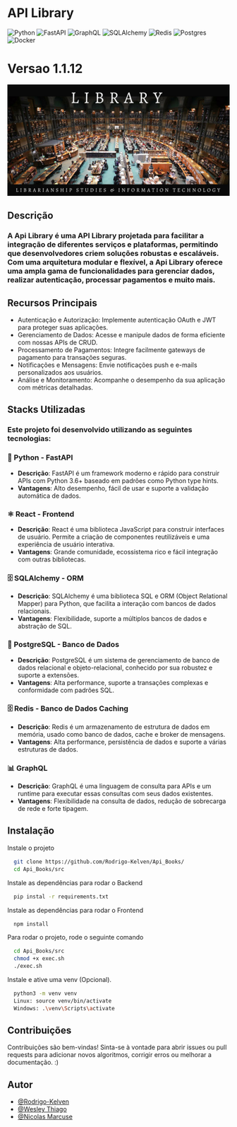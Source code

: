 
# API Library
![Python](https://img.shields.io/badge/python-3670A0?style=for-the-badge&logo=python&logoColor=ffdd54) 
![FastAPI](https://img.shields.io/badge/FastAPI-%23FF4F00.svg?style=for-the-badge&logo=fastapi&logoColor=white)
![GraphQL](https://img.shields.io/badge/GraphQL-%23E10098.svg?style=for-the-badge&logo=graphql&logoColor=white)
![SQLAlchemy](https://img.shields.io/badge/SQLAlchemy-%23C72C41.svg?style=for-the-badge&logo=sqlalchemy&logoColor=white)
![Redis](https://img.shields.io/badge/redis-%23DD0031.svg?style=for-the-badge&logo=redis&logoColor=white) 
![Postgres](https://img.shields.io/badge/postgres-%23316192.svg?style=for-the-badge&logo=postgresql&logoColor=white) 
![Docker](https://img.shields.io/badge/docker-%230db7ed.svg?style=for-the-badge&logo=docker&logoColor=white) 

# Versao 1.1.12

![Minha Imagem](images/Library.png)

## Descrição

### A Api Library  é uma API Library projetada para facilitar a integração de diferentes serviços e plataformas, permitindo que desenvolvedores criem soluções robustas e escaláveis. Com uma arquitetura modular e flexível, a Api Library  oferece uma ampla gama de funcionalidades para gerenciar dados, realizar autenticação, processar pagamentos e muito mais.
## Recursos Principais

  - Autenticação e Autorização: Implemente autenticação OAuth e JWT para proteger suas aplicações.
  - Gerenciamento de Dados: Acesse e manipule dados de forma eficiente com nossas APIs de CRUD.
  - Processamento de Pagamentos: Integre facilmente gateways de pagamento para transações seguras.
  - Notificações e Mensagens: Envie notificações push e e-mails personalizados aos usuários.
  - Análise e Monitoramento: Acompanhe o desempenho da sua aplicação com métricas detalhadas.


## Stacks Utilizadas
### Este projeto foi desenvolvido utilizando as seguintes tecnologias:

### 🐍 Python - FastAPI
- **Descrição**: FastAPI é um framework moderno e rápido para construir APIs com Python 3.6+ baseado em padrões como Python type hints.
- **Vantagens**: Alto desempenho, fácil de usar e suporte a validação automática de dados.

### ⚛️ React - Frontend
- **Descrição**: React é uma biblioteca JavaScript para construir interfaces de usuário. Permite a criação de componentes reutilizáveis e uma experiência de usuário interativa.
- **Vantagens**: Grande comunidade, ecossistema rico e fácil integração com outras bibliotecas.

### 🗄️ SQLAlchemy - ORM
- **Descrição**: SQLAlchemy é uma biblioteca SQL e ORM (Object Relational Mapper) para Python, que facilita a interação com bancos de dados relacionais.
- **Vantagens**: Flexibilidade, suporte a múltiplos bancos de dados e abstração de SQL.

### 🐘 PostgreSQL - Banco de Dados
- **Descrição**: PostgreSQL é um sistema de gerenciamento de banco de dados relacional e objeto-relacional, conhecido por sua robustez e suporte a extensões.
- **Vantagens**: Alta performance, suporte a transações complexas e conformidade com padrões SQL.

### 🗄️ Redis - Banco de Dados Caching
- **Descrição**: Redis é um armazenamento de estrutura de dados em memória, usado como banco de dados, cache e broker de mensagens.
- **Vantagens**: Alta performance, persistência de dados e suporte a várias estruturas de dados.

### 📊 GraphQL
- **Descrição**: GraphQL é uma linguagem de consulta para APIs e um runtime para executar essas consultas com seus dados existentes.
- **Vantagens**: Flexibilidade na consulta de dados, redução de sobrecarga de rede e forte tipagem.



## Instalação

Instale o projeto

```bash
  git clone https://github.com/Rodrigo-Kelven/Api_Books/
  cd Api_Books/src
```
Instale as dependências para rodar o Backend

```bash
  pip instal -r requirements.txt
```
Instale as dependências para rodar o Frontend

```bash
  npm install
```
Para rodar o projeto, rode o seguinte comando

```bash
  cd Api_Books/src
  chmod +x exec.sh
  ./exec.sh
```
Instale e ative uma venv (Opcional).

```bash
  python3 -m venv venv
  Linux: source venv/bin/activate
  Windows: .\venv\Scripts\activate 
```

## Contribuições
Contribuições são bem-vindas! Sinta-se à vontade para abrir issues ou pull requests para adicionar novos algoritmos, corrigir erros ou melhorar a documentação. :)


## Autor

- [@Rodrigo-Kelven](https://github.com/Rodrigo-Kelven)
- [@Wesley Thiago](https://github.com/Wesley0071)
- [@Nicolas Marcuse](https://github.com/N1kkoo)

